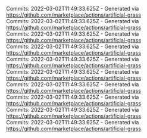 Commits: 2022-03-02T11:49:33.625Z - Generated via https://github.com/marketplace/actions/artificial-grass
<br>
Commits: 2022-03-02T11:49:33.625Z - Generated via https://github.com/marketplace/actions/artificial-grass
<br>
Commits: 2022-03-02T11:49:33.625Z - Generated via https://github.com/marketplace/actions/artificial-grass
<br>
Commits: 2022-03-02T11:49:33.625Z - Generated via https://github.com/marketplace/actions/artificial-grass
<br>
Commits: 2022-03-02T11:49:33.625Z - Generated via https://github.com/marketplace/actions/artificial-grass
<br>
Commits: 2022-03-02T11:49:33.625Z - Generated via https://github.com/marketplace/actions/artificial-grass
<br>
Commits: 2022-03-02T11:49:33.625Z - Generated via https://github.com/marketplace/actions/artificial-grass
<br>
Commits: 2022-03-02T11:49:33.625Z - Generated via https://github.com/marketplace/actions/artificial-grass
<br>
Commits: 2022-03-02T11:49:33.625Z - Generated via https://github.com/marketplace/actions/artificial-grass
<br>
Commits: 2022-03-02T11:49:33.625Z - Generated via https://github.com/marketplace/actions/artificial-grass
<br>

